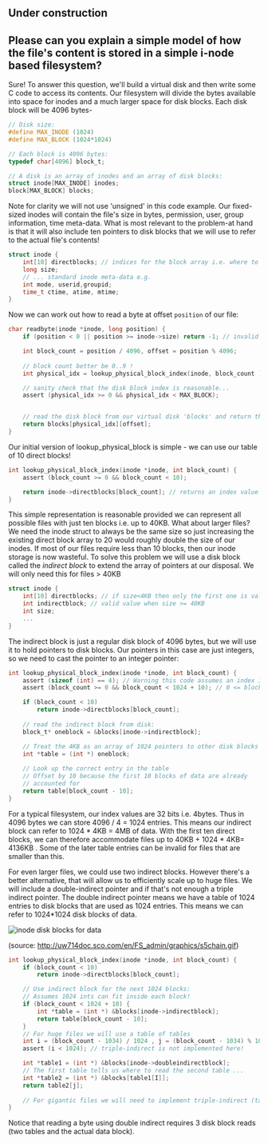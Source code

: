 ## Under construction

## Please can you explain a simple model of how the file's content is stored in a simple i-node based filesystem?

Sure! To answer this question, we'll build a virtual disk and then write some C code to access its contents. Our filesystem will divide the bytes available into space for inodes and a much larger space for disk blocks. Each disk block will be 4096 bytes- 

```C
// Disk size:
#define MAX_INODE (1024)
#define MAX_BLOCK (1024*1024)

// Each block is 4096 bytes:
typedef char[4096] block_t;

// A disk is an array of inodes and an array of disk blocks:
struct inode[MAX_INODE] inodes;
block[MAX_BLOCK] blocks;
```

Note for clarity we will not use 'unsigned' in this code example. Our fixed-sized inodes will contain the file's size in bytes, permission, user, group information, time meta-data. What is most relevant to the problem-at hand is that it will also include ten pointers to disk blocks that we will use to refer to the actual file's contents!

```C
struct inode {
    int[10] directblocks; // indices for the block array i.e. where to the find the file's content
    long size;
    // ... standard inode meta-data e.g.
    int mode, userid,groupid;
    time_t ctime, atime, mtime;
}
```
Now we can work out how to read a byte at offset `position` of our file:
```C
char readbyte(inode *inode, long position) {
    if (position < 0 || position >= inode->size) return -1; // invalid offset

    int block_count = position / 4096, offset = position % 4096;
  
    // block count better be 0..9 !
    int physical_idx = lookup_physical_block_index(inode, block_count );

    // sanity check that the disk block index is reasonable...
    assert (physical_idx >= 0 && physical_idx < MAX_BLOCK);


    // read the disk block from our virtual disk 'blocks' and return the specific byte
    return blocks[physical_idx][offset];
}
```
Our initial version of lookup_physical_block is simple - we can use our table of 10 direct blocks!

```C
int lookup_physical_block_index(inode *inode, int block_count) {
    assert (block_count >= 0 && block_count < 10);

    return inode->directblocks[block_count]; // returns an index value between [0,MAX_BLOCK)
}
```


This simple representation is reasonable provided we can represent all possible files with just ten blocks i.e. up to 40KB. What about larger files? We need the inode struct to always be the same size so just increasing the existing direct block array to 20 would roughly double the size of our inodes. If most of our files require less than 10 blocks, then our inode storage is now wasteful. To solve this problem we will use a disk block called the *indirect block* to extend the array of pointers at our disposal. We will only need this for files > 40KB


```C
struct inode {
    int[10] directblocks; // if size<4KB then only the first one is valid
    int indirectblock; // valid value when size >= 40KB
    int size;
    ...
}
```

The indirect block is just a regular disk block of 4096 bytes, but we will use it to hold pointers to disk blocks. Our pointers in this case are just integers, so we need to cast the pointer to an integer pointer:


```C
int lookup_physical_block_index(inode *inode, int block_count) {
    assert (sizeof (int) == 4); // Warning this code assumes an index is 4 bytes!
    assert (block_count >= 0 && block_count < 1024 + 10); // 0 <= block_count< 1034

    if (block_count < 10)
        return inode->directblocks[block_count];
  
    // read the indirect block from disk:
    block_t* oneblock = &blocks[inode->indirectblock];

    // Treat the 4KB as an array of 1024 pointers to other disk blocks
    int *table = (int *) oneblock;
  
    // Look up the correct entry in the table
    // Offset by 10 because the first 10 blocks of data are already 
    // accounted for
    return table[block_count - 10];
}
```


For a typical filesystem, our index values are 32 bits i.e. 4bytes. Thus in 4096 bytes we can store 4096 / 4 = 1024 entries.
This means our indirect block can refer to 1024 * 4KB = 4MB of data. With the first ten direct blocks, we can therefore accommodate files up to 40KB + 1024 * 4KB= 4136KB . Some of the later table entries can be invalid for files that are smaller than this. 

For even larger files, we could use two indirect blocks. However there's a better alternative, that will allow us to efficiently scale up to huge files. We will include a double-indirect pointer and if that's not enough a triple indirect pointer. The double indirect pointer means we have a table of 1024 entries to disk blocks that are used as 1024 entries. This means we can refer to 1024*1024 disk blocks of data.

![inode disk blocks for data](http://uw714doc.sco.com/en/FS_admin/graphics/s5chain.gif)

(source: http://uw714doc.sco.com/en/FS_admin/graphics/s5chain.gif)

```C
int lookup_physical_block_index(inode *inode, int block_count) {
    if (block_count < 10)
        return inode->directblocks[block_count];

    // Use indirect block for the next 1024 blocks:
    // Assumes 1024 ints can fit inside each block!
    if (block_count < 1024 + 10) {   
        int *table = (int *) &blocks[inode->indirectblock];
        return table[block_count - 10];
    }
    // For huge files we will use a table of tables
    int i = (block_count - 1034) / 1024 , j = (block_count - 1034) % 1024;
    assert (i < 1024); // triple-indirect is not implemented here!

    int *table1 = (int *) &blocks[inode->doubleindirectblock];
    // The first table tells us where to read the second table ...
    int *table2 = (int *) &blocks[table1[I]];
    return table2[j];
 
    // For gigantic files we will need to implement triple-indirect (table of tables of tables)
}
```
Notice that reading a byte using double indirect requires 3 disk block reads (two tables and the actual data block).
